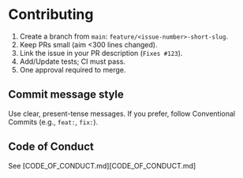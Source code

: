# Contributing

1. Create a branch from `main`: `feature/<issue-number>-short-slug`.
2. Keep PRs small (aim <300 lines changed).
3. Link the issue in your PR description (`Fixes #123`).
4. Add/Update tests; CI must pass.
5. One approval required to merge.

## Commit message style
Use clear, present-tense messages. If you prefer, follow Conventional Commits (e.g., `feat:`, `fix:`).

## Code of Conduct
See [CODE_OF_CONDUCT.md][CODE_OF_CONDUCT.md]
